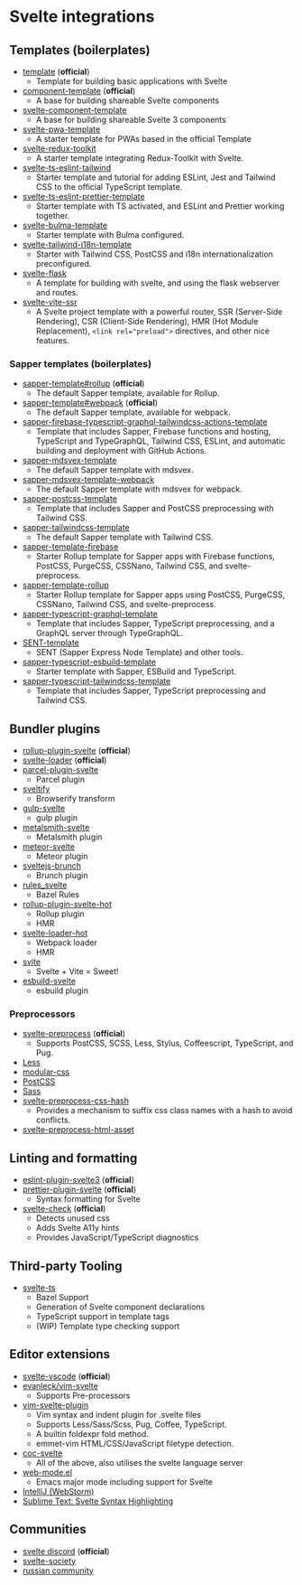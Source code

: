 # Svelte integrations

## Templates (boilerplates)

- [template](https://github.com/sveltejs/template) (**official**)
  - Template for building basic applications with Svelte
- [component-template](https://github.com/sveltejs/component-template) (**official**)
  - A base for building shareable Svelte components
- [svelte-component-template](https://github.com/YogliB/svelte-component-template)
  - A base for building shareable Svelte 3 components
- [svelte-pwa-template](https://github.com/tretapey/svelte-pwa)
  - A starter template for PWAs based in the official Template
- [svelte-redux-toolkit](https://github.com/Ghosts/svelte-redux-toolkit)
  - A starter template integrating Redux-Toolkit with Svelte.
- [svelte-ts-eslint-tailwind](https://github.com/toerndev/svelte-ts-eslint-tailwind)
  - Starter template and tutorial for adding ESLint, Jest and Tailwind CSS to the official TypeScript template.
- [svelte-ts-eslint-prettier-template](https://github.com/NicoCevallos/svelte-template)
  - Starter template with TS activated, and ESLint and Prettier working together.
- [svelte-bulma-template](https://github.com/manuel3108/svelte-bulma-template)
  - Starter template with Bulma configured.
- [svelte-tailwind-i18n-template](https://github.com/Los-Crackitos/svelte-tailwind-i18n-template)
  - Starter with Tailwind CSS, PostCSS and i18n internationalization preconfigured.
- [svelte-flask](https://github.com/SyntaxRules/svelte-flask)
  - A template for building with svelte, and using the flask webserver and routes.
- [svelte-vite-ssr](https://github.com/jiangfengming/svelte-vite-ssr)
  - A Svelte project template with a powerful router, SSR (Server-Side Rendering), CSR (Client-Side Rendering), HMR (Hot Module Replacement), `<link rel="preload">` directives, and other nice features.

### Sapper templates (boilerplates)

- [sapper-template#rollup](https://github.com/sveltejs/sapper-template/tree/rollup) (**official**)
  - The default Sapper template, available for Rollup.
- [sapper-template#webpack](https://github.com/sveltejs/sapper-template/tree/webpack) (**official**)
  - The default Sapper template, available for webpack.
- [sapper-firebase-typescript-graphql-tailwindcss-actions-template](https://github.com/babichjacob/sapper-firebase-typescript-graphql-tailwindcss-actions-template)
  - Template that includes Sapper, Firebase functions and hosting, TypeScript and TypeGraphQL, Tailwind CSS, ESLint, and automatic building and deployment with GitHub Actions.
- [sapper-mdsvex-template](https://github.com/pngwn/sapper-mdsvex-template)
  - The default Sapper template with mdsvex.
- [sapper-mdsvex-template-webpack](https://github.com/shiryel/sapper-mdsvex-template-webpack)
  - The default Sapper template with mdsvex for webpack.
- [sapper-postcss-template](https://github.com/babichjacob/sapper-postcss-template)
  - Template that includes Sapper and PostCSS preprocessing with Tailwind CSS.
- [sapper-tailwindcss-template](https://github.com/sarioglu/sapper-tailwindcss-template)
  - The default Sapper template with Tailwind CSS.
- [sapper-template-firebase](https://github.com/nhristov/sapper-template-firebase)
  - Starter Rollup template for Sapper apps with Firebase functions, PostCSS, PurgeCSS, CSSNano, Tailwind CSS, and svelte-preprocess.
- [sapper-template-rollup](https://github.com/nhristov/sapper-template-rollup)
  - Starter Rollup template for Sapper apps using PostCSS, PurgeCSS, CSSNano, Tailwind CSS, and svelte-preprocess.
- [sapper-typescript-graphql-template](https://github.com/babichjacob/sapper-typescript-graphql-template)
  - Template that includes Sapper, TypeScript preprocessing, and a GraphQL server through TypeGraphQL.
- [SENT-template](https://github.com/Zimtir/SENT-template)
  - SENT (Sapper Express Node Template) and other tools.
- [sapper-typescript-esbuild-template](https://github.com/tommywalkie/sapper-typescript-esbuild-template)
  - Starter template with Sapper, ESBuild and TypeScript.
- [sapper-typescript-tailwindcss-template](https://github.com/mscofield0/sapper-typescript-tailwindcss-template)
  - Template that includes Sapper, TypeScript preprocessing and Tailwind CSS.

## Bundler plugins

- [rollup-plugin-svelte](https://github.com/sveltejs/rollup-plugin-svelte) (**official**)
- [svelte-loader](https://github.com/sveltejs/svelte-loader) (**official**)
- [parcel-plugin-svelte](https://github.com/DeMoorJasper/parcel-plugin-svelte)
  - Parcel plugin
- [sveltify](https://github.com/tehshrike/sveltify)
  - Browserify transform
- [gulp-svelte](https://github.com/shinnn/gulp-svelte)
  - gulp plugin
- [metalsmith-svelte](https://github.com/shinnn/metalsmith-svelte)
  - Metalsmith plugin
- [meteor-svelte](https://github.com/meteor-svelte/meteor-svelte)
  - Meteor plugin
- [sveltejs-brunch](https://github.com/StarpTech/sveltejs-brunch)
  - Brunch plugin
- [rules_svelte](https://github.com/thelgevold/rules_svelte)
  - Bazel Rules
- [rollup-plugin-svelte-hot](https://github.com/rixo/rollup-plugin-svelte-hot)
  - Rollup plugin
  - HMR
- [svelte-loader-hot](https://github.com/rixo/svelte-loader-hot)
  - Webpack loader
  - HMR
- [svite](https://github.com/dominikg/svite)
  - Svelte + Vite = Sweet! 
- [esbuild-svelte](https://github.com/EMH333/esbuild-svelte)
  - esbuild plugin

### Preprocessors

- [svelte-preprocess](https://github.com/sveltejs/svelte-preprocess) (**official**)
  - Supports PostCSS, SCSS, Less, Stylus, Coffeescript, TypeScript, and Pug.
- [Less](https://github.com/ls-age/svelte-preprocess-less)
- [modular-css](https://github.com/tivac/modular-css/tree/master/packages/svelte)
- [PostCSS](https://github.com/TehShrike/svelte-preprocess-postcss)
- [Sass](https://github.com/ls-age/svelte-preprocess-sass)
- [svelte-preprocess-css-hash](https://github.com/jiangfengming/svelte-preprocess-css-hash)
  - Provides a mechanism to suffix css class names with a hash to avoid conflicts.
- [svelte-preprocess-html-asset](https://github.com/jiangfengming/svelte-preprocess-html-asset)

## Linting and formatting

- [eslint-plugin-svelte3](https://github.com/sveltejs/eslint-plugin-svelte3) (**official**)
- [prettier-plugin-svelte](https://github.com/sveltejs/prettier-plugin-svelte) (**official**)
  - Syntax formatting for Svelte
- [svelte-check](https://www.npmjs.com/package/svelte-check) (**official**)
  - Detects unused css
  - Adds Svelte A11y hints
  - Provides JavaScript/TypeScript diagnostics

## Third-party Tooling

- [svelte-ts](https://github.com/avantci/svelte-ts)
  - Bazel Support
  - Generation of Svelte component declarations
  - TypeScript support in template tags
  - (WIP) Template type checking support

## Editor extensions

- [svelte-vscode](https://marketplace.visualstudio.com/items?itemName=svelte.svelte-vscode) (**official**)
- [evanleck/vim-svelte](https://github.com/evanleck/vim-svelte)
  - Supports Pre-processors
- [vim-svelte-plugin](https://github.com/leafOfTree/vim-svelte-plugin)
  - Vim syntax and indent plugin for .svelte files
  - Supports Less/Sass/Scss, Pug, Coffee, TypeScript.
  - A builtin foldexpr fold method.
  - emmet-vim HTML/CSS/JavaScript filetype detection.
- [coc-svelte](https://github.com/coc-extensions/coc-svelte)
  - All of the above, also utilises the svelte language server
- [web-mode.el](https://github.com/fxbois/web-mode)
  - Emacs major mode including support for Svelte
- [IntelliJ (WebStorm)](https://plugins.jetbrains.com/plugin/12375-svelte)
- [Sublime Text: Svelte Syntax Highlighting](https://packagecontrol.io/packages/Svelte)

## Communities

- [svelte discord](https://svelte.dev/chat) (**official**)
- [svelte-society](https://github.com/svelte-society)
- [russian community](https://t.me/sveltejs)
